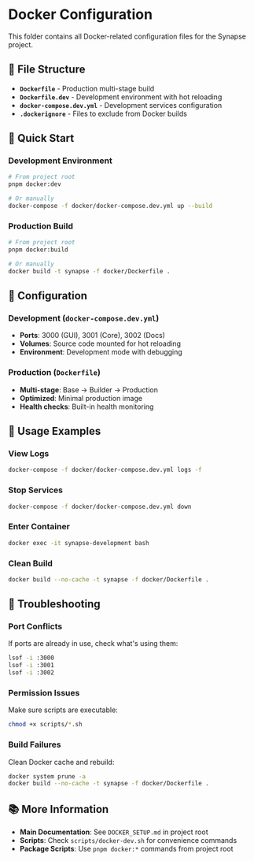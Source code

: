 # Docker Configuration

This folder contains all Docker-related configuration files for the Synapse project.

## 📁 File Structure

- **`Dockerfile`** - Production multi-stage build
- **`Dockerfile.dev`** - Development environment with hot reloading
- **`docker-compose.dev.yml`** - Development services configuration
- **`.dockerignore`** - Files to exclude from Docker builds

## 🚀 Quick Start

### Development Environment

```bash
# From project root
pnpm docker:dev

# Or manually
docker-compose -f docker/docker-compose.dev.yml up --build
```

### Production Build

```bash
# From project root
pnpm docker:build

# Or manually
docker build -t synapse -f docker/Dockerfile .
```

## 🔧 Configuration

### Development (`docker-compose.dev.yml`)

- **Ports**: 3000 (GUI), 3001 (Core), 3002 (Docs)
- **Volumes**: Source code mounted for hot reloading
- **Environment**: Development mode with debugging

### Production (`Dockerfile`)

- **Multi-stage**: Base → Builder → Production
- **Optimized**: Minimal production image
- **Health checks**: Built-in health monitoring

## 📝 Usage Examples

### View Logs

```bash
docker-compose -f docker/docker-compose.dev.yml logs -f
```

### Stop Services

```bash
docker-compose -f docker/docker-compose.dev.yml down
```

### Enter Container

```bash
docker exec -it synapse-development bash
```

### Clean Build

```bash
docker build --no-cache -t synapse -f docker/Dockerfile .
```

## 🐛 Troubleshooting

### Port Conflicts

If ports are already in use, check what's using them:

```bash
lsof -i :3000
lsof -i :3001
lsof -i :3002
```

### Permission Issues

Make sure scripts are executable:

```bash
chmod +x scripts/*.sh
```

### Build Failures

Clean Docker cache and rebuild:

```bash
docker system prune -a
docker build --no-cache -t synapse -f docker/Dockerfile .
```

## 📚 More Information

- **Main Documentation**: See `DOCKER_SETUP.md` in project root
- **Scripts**: Check `scripts/docker-dev.sh` for convenience commands
- **Package Scripts**: Use `pnpm docker:*` commands from project root
